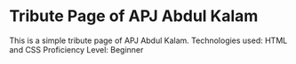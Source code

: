 # Tribute Page of APJ Abdul Kalam
This is a simple tribute page of APJ Abdul Kalam.
Technologies used: HTML and CSS
Proficiency Level: Beginner
